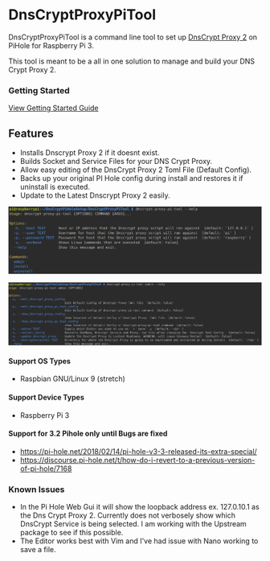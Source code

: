 # DnsCryptProxyPiTool


DnsCryptProxyPiTool is a command line tool to set up [DnsCrypt Proxy 2](https://github.com/jedisct1/dnscrypt-proxy) on PiHole for Raspberry Pi 3.

This tool is meant to be a all in one solution to manage and build your DNS Crypt Proxy 2.

### Getting Started

[View Getting Started Guide](GET_STARTED.MD)

## Features

- Installs Dnscrypt Proxy 2 if it doesnt exist.
- Builds Socket and Service Files for your DNS Crypt Proxy. 
- Allow easy editing of the DnsCrypt Proxy 2 Toml File (Default Config).
- Backs up your  original PI Hole config during install and restores it if uninstall is executed.
- Update to the Latest Dnscrypt Proxy 2 easily.



![ScreenShot](img/mainHelpMenu.png)



![ScreenShot](img/adminHelpMenu.png)





#### Support OS Types
- Raspbian GNU/Linux 9 (stretch)

#### Support Device Types
- Raspberry Pi 3


#### Support for 3.2 Pihole only until Bugs are fixed
- https://pi-hole.net/2018/02/14/pi-hole-v3-3-released-its-extra-special/
- https://discourse.pi-hole.net/t/how-do-i-revert-to-a-previous-version-of-pi-hole/7168
 
### Known Issues
- In the Pi Hole Web Gui it will show the loopback address ex. 127.0.10.1 as the Dns Crypt Proxy 2.
Currently does not verbosely show which DnsCrypt Service is being selected. I am working with the Upstream
package to see if this possible.
- The Editor works best with Vim and I've had issue with Nano working to save a file.



